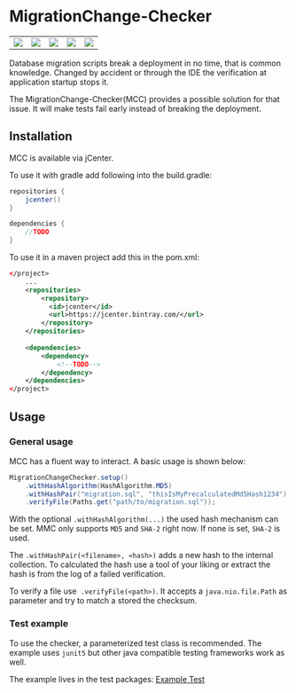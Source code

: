# MigrationChange-Checker 

<table>
  <tbody>
    <tr>
      <td align="center">
        <a href="https://travis-ci.org/PixelGmbH/MigrationChange-Checker"><img src="https://img.shields.io/travis/PixelGmbH/MigrationChange-Checker/master.svg?maxAge=3600"></a>
      </td>
      <td align="center">
        <a href="https://codeclimate.com/github/PixelGmbH/MigrationChange-Checker"><img src="https://img.shields.io/codeclimate/maintainability/PixelGmbH/MigrationChange-Checker.svg?maxAge=3600"></a>
      </td>
      <td align="center">
        <a href="https://codeclimate.com/github/PixelGmbH/MigrationChange-Checker"><img src="https://img.shields.io/codeclimate/coverage/PixelGmbH/MigrationChange-Checker.svg?maxAge=3600"></a>
      </td>
      <td align="center">
        <a href="https://bintray.com/PixelGmbH/maven/MigrationChange-Checker"><img src="https://img.shields.io/bintray/v/PixelGmbH/maven/MigrationChange-Checker.svg?maxAge=3600"></a>
      </td>
      <td align="center">
        <a href="https://github.com/PixelGmbH/MigrationChange-Checker/blob/master/LICENCE"><img src="https://img.shields.io/github/license/PixelGmbH/MigrationChange-Checker.svg?maxAge=3600"></a>
      </td>
    </tr>
  </tbody>
</table>

Database migration scripts break a deployment in no time, that is common knowledge.
Changed by accident or through the IDE the verification at application startup stops it.

The MigrationChange-Checker(MCC) provides a possible solution for that issue. 
It will make tests fail early instead of breaking the deployment.

## Installation

MCC is available via jCenter.

To use it with gradle add following into the build.gradle:

```groovy
repositories {
    jcenter()
}

dependencies {
    //TODO
}

```

To use it in a maven project add this in the pom.xml:

```xml
</project>
    ...
    <repositories>
        <repository>
          <id>jcenter</id>
          <url>https://jcenter.bintray.com/</url>
        </repository>
    </repositories>
    
    <dependencies> 
        <dependency>
            <!--TODO-->
        </dependency>
    </dependencies>
</project>
```

## Usage

### General usage

MCC has a fluent way to interact. A basic usage is shown below:

```java
MigrationChangeChecker.setup()
    .withHashAlgorithm(HashAlgorithm.MD5)
    .withHashPair("migration.sql", "thisIsMyPrecalculatedMd5Hash1234")
    .verifyFile(Paths.get("path/to/migration.sql"));
``` 

With the optional `.withHashAlgorithm(...)` the used hash mechanism can be set.
MMC only supports `MD5` and `SHA-2` right now.
If none is set, `SHA-2` is used.

The ``.withHashPair(<filename>, <hash>)`` adds a new hash to the internal collection.
To calculated the hash use a tool of your liking or extract the hash is from the log of a failed verification.

To verify a file use`` .verifyFile(<path>)``.
It accepts a ``java.nio.file.Path`` as parameter and try to match a stored the checksum.

### Test example

To use the checker, a parameterized test class is recommended.
The example uses `junit5` but other java compatible testing frameworks work as well. 

The example lives in the test packages: [Example Test](https://github.com/PixelGmbH/MigrationChange-Checker/blob/master/src/test/java/de/pixel/mcc/ExampleTest.java)
